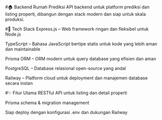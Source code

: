 #🏠 Backend Rumah Prediksi
API backend untuk platform prediksi dan listing properti, dibangun dengan stack modern dan siap untuk skala produksi.

#🚀 Tech Stack
Express.js – Web framework ringan dan fleksibel untuk Node.js

TypeScript – Bahasa JavaScript bertipe statis untuk kode yang lebih aman dan maintainable

Prisma ORM – ORM modern untuk query database yang efisien dan aman

PostgreSQL – Database relasional open-source yang andal

Railway – Platform cloud untuk deployment dan manajemen database secara instan

#✨ Fitur Utama
RESTful API untuk listing dan detail properti

Prisma schema & migration management

Siap deploy dengan konfigurasi .env dan dukungan Railway
